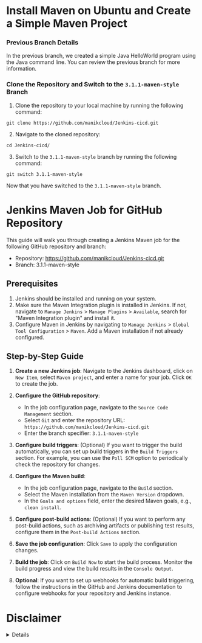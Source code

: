 
# Install Maven on Ubuntu and Create a Simple Maven Project

### Previous Branch Details

In the previous branch, we created a simple Java HelloWorld program using the Java command line. You can review the previous branch for more information.

### Clone the Repository and Switch to the `3.1.1-maven-style` Branch

1. Clone the repository to your local machine by running the following command:
```
git clone https://github.com/manikcloud/Jenkins-cicd.git
```
2. Navigate to the cloned repository:
```
cd Jenkins-cicd/
```
3. Switch to the `3.1.1-maven-style` branch by running the following command:

```
git switch 3.1.1-maven-style
```

Now that you have switched to the `3.1.1-maven-style` branch.

# Jenkins Maven Job for GitHub Repository

This guide will walk you through creating a Jenkins Maven job for the following GitHub repository and branch:

- Repository: https://github.com/manikcloud/Jenkins-cicd.git
- Branch: 3.1.1-maven-style

## Prerequisites

1. Jenkins should be installed and running on your system.
2. Make sure the Maven Integration plugin is installed in Jenkins. If not, navigate to `Manage Jenkins` > `Manage Plugins` > `Available`, search for "Maven Integration plugin" and install it.
3. Configure Maven in Jenkins by navigating to `Manage Jenkins` > `Global Tool Configuration` > `Maven`. Add a Maven installation if not already configured.

## Step-by-Step Guide

1. **Create a new Jenkins job**: Navigate to the Jenkins dashboard, click on `New Item`, select `Maven project`, and enter a name for your job. Click `OK` to create the job.

2. **Configure the GitHub repository**:
   - In the job configuration page, navigate to the `Source Code Management` section.
   - Select `Git` and enter the repository URL: `https://github.com/manikcloud/Jenkins-cicd.git`
   - Enter the branch specifier: `3.1.1-maven-style`

3. **Configure build triggers**: (Optional) If you want to trigger the build automatically, you can set up build triggers in the `Build Triggers` section. For example, you can use the `Poll SCM` option to periodically check the repository for changes.

4. **Configure the Maven build**:
   - In the job configuration page, navigate to the `Build` section.
   - Select the Maven installation from the `Maven Version` dropdown.
   - In the `Goals and options` field, enter the desired Maven goals, e.g., `clean install`.

5. **Configure post-build actions**: (Optional) If you want to perform any post-build actions, such as archiving artifacts or publishing test results, configure them in the `Post-build Actions` section.

6. **Save the job configuration**: Click `Save` to apply the configuration changes.

7. **Build the job**: Click on `Build Now` to start the build process. Monitor the build progress and view the build results in the `Console Output`.

8. **Optional**: If you want to set up webhooks for automatic build triggering, follow the instructions in the GitHub and Jenkins documentation to configure webhooks for your repository and Jenkins instance.


# Disclaimer
<details>

Please note that the entire repository is owned and maintained by [Varun Kumar Manik](https://www.linkedin.com/in/vkmanik/). While every effort has been made to ensure the accuracy and reliability of the information and resources provided in this repository, Varun Kumar Manik takes full responsibility for any errors or inaccuracies that may be present.

Simplilearn is not responsible for the content or materials provided in this repository and disclaims all liability for any issues, misunderstandings, or claims that may arise from the use of the information or materials provided. By using this repository, you acknowledge that Varun Kumar Manik is solely accountable for its content, and you agree to hold Simplilearn harmless from any claims or liabilities that may arise as a result of your use or reliance on the information provided herein.

It is important to understand that this repository contains educational materials for a training course, and users are expected to apply their own judgment and discretion when utilizing the provided resources. Neither Varun Kumar Manik nor Simplilearn can guarantee specific results or outcomes from following the materials in this repository.

</details>


